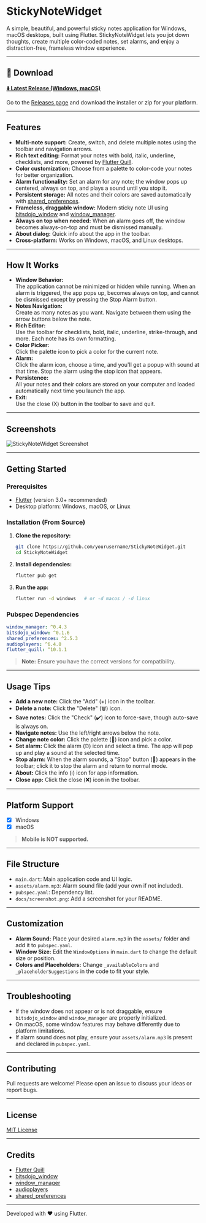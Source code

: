 # StickyNoteWidget

A simple, beautiful, and powerful sticky notes application for Windows, macOS desktops, built using Flutter. StickyNoteWidget lets you jot down thoughts, create multiple color-coded notes, set alarms, and enjoy a distraction-free, frameless window experience.

---

## 🚀 Download

**[⬇️ Latest Release (Windows, macOS)](https://github.com/ThiruvidhiRevanth/StickyNoteWidget/releases/tag/main)**

Go to the [Releases page](https://github.com/ThiruvidhiRevanth/StickyNoteWidget/releases/tag/main) and download the installer or zip for your platform.

---

## Features

- **Multi-note support:** Create, switch, and delete multiple notes using the toolbar and navigation arrows.
- **Rich text editing:** Format your notes with bold, italic, underline, checklists, and more, powered by [Flutter Quill](https://pub.dev/packages/flutter_quill).
- **Color customization:** Choose from a palette to color-code your notes for better organization.
- **Alarm functionality:** Set an alarm for any note; the window pops up centered, always on top, and plays a sound until you stop it.
- **Persistent storage:** All notes and their colors are saved automatically with [shared_preferences](https://pub.dev/packages/shared_preferences).
- **Frameless, draggable window:** Modern sticky note UI using [bitsdojo_window](https://pub.dev/packages/bitsdojo_window) and [window_manager](https://pub.dev/packages/window_manager).
- **Always on top when needed:** When an alarm goes off, the window becomes always-on-top and must be dismissed manually.
- **About dialog:** Quick info about the app in the toolbar.
- **Cross-platform:** Works on Windows, macOS, and Linux desktops.

---

## How It Works

- **Window Behavior:**  
  The application cannot be minimized or hidden while running. When an alarm is triggered, the app pops up, becomes always on top, and cannot be dismissed except by pressing the Stop Alarm button.
- **Notes Navigation:**  
  Create as many notes as you want. Navigate between them using the arrow buttons below the note.
- **Rich Editor:**  
  Use the toolbar for checklists, bold, italic, underline, strike-through, and more. Each note has its own formatting.
- **Color Picker:**  
  Click the palette icon to pick a color for the current note.
- **Alarm:**  
  Click the alarm icon, choose a time, and you'll get a popup with sound at that time. Stop the alarm using the stop icon that appears.
- **Persistence:**  
  All your notes and their colors are stored on your computer and loaded automatically next time you launch the app.
- **Exit:**  
  Use the close (X) button in the toolbar to save and quit.

---

## Screenshots

![StickyNoteWidget Screenshot](aasets/ss.png) <!-- Add your screenshot here -->

---

## Getting Started

### Prerequisites

- [Flutter](https://flutter.dev/) (version 3.0+ recommended)
- Desktop platform: Windows, macOS, or Linux

### Installation (From Source)

1. **Clone the repository:**
   ```bash
   git clone https://github.com/yourusername/StickyNoteWidget.git
   cd StickyNoteWidget
   ```

2. **Install dependencies:**
   ```bash
   flutter pub get
   ```

3. **Run the app:**
   ```bash
   flutter run -d windows   # or -d macos / -d linux
   ```

### Pubspec Dependencies

```yaml
window_manager: ^0.4.3
bitsdojo_window: ^0.1.6
shared_preferences: ^2.5.3
audioplayers: ^6.4.0
flutter_quill: ^10.1.1
```

> **Note:** Ensure you have the correct versions for compatibility.

---

## Usage Tips

- **Add a new note:** Click the "Add" (+) icon in the toolbar.
- **Delete a note:** Click the "Delete" (🗑️) icon.
- **Save notes:** Click the "Check" (✔️) icon to force-save, though auto-save is always on.
- **Navigate notes:** Use the left/right arrows below the note.
- **Change note color:** Click the palette (🎨) icon and pick a color.
- **Set alarm:** Click the alarm (⏰) icon and select a time. The app will pop up and play a sound at the selected time.
- **Stop alarm:** When the alarm sounds, a "Stop" button (🛑) appears in the toolbar; click it to stop the alarm and return to normal mode.
- **About:** Click the info (ℹ️) icon for app information.
- **Close app:** Click the close (❌) icon in the toolbar.

---

## Platform Support

- [x] Windows
- [x] macOS

> **Mobile is NOT supported.**

---

## File Structure

- `main.dart`: Main application code and UI logic.
- `assets/alarm.mp3`: Alarm sound file (add your own if not included).
- `pubspec.yaml`: Dependency list.
- `docs/screenshot.png`: Add a screenshot for your README.

---

## Customization

- **Alarm Sound:** Place your desired `alarm.mp3` in the `assets/` folder and add it to `pubspec.yaml`.
- **Window Size:** Edit the `WindowOptions` in `main.dart` to change the default size or position.
- **Colors and Placeholders:** Change `_availableColors` and `_placeholderSuggestions` in the code to fit your style.

---

## Troubleshooting

- If the window does not appear or is not draggable, ensure `bitsdojo_window` and `window_manager` are properly initialized.
- On macOS, some window features may behave differently due to platform limitations.
- If alarm sound does not play, ensure your `assets/alarm.mp3` is present and declared in `pubspec.yaml`.

---

## Contributing

Pull requests are welcome! Please open an issue to discuss your ideas or report bugs.

---

## License

[MIT License](LICENSE)

---

## Credits

- [Flutter Quill](https://pub.dev/packages/flutter_quill)
- [bitsdojo_window](https://pub.dev/packages/bitsdojo_window)
- [window_manager](https://pub.dev/packages/window_manager)
- [audioplayers](https://pub.dev/packages/audioplayers)
- [shared_preferences](https://pub.dev/packages/shared_preferences)

---

Developed with ❤️ using Flutter.
